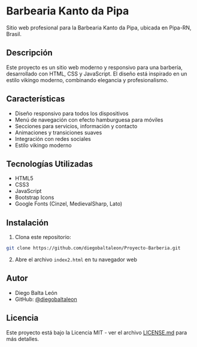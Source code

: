 # Barbearia Kanto da Pipa

Sitio web profesional para la Barbearia Kanto da Pipa, ubicada en Pipa-RN, Brasil.

## Descripción

Este proyecto es un sitio web moderno y responsivo para una barbería, desarrollado con HTML, CSS y JavaScript. El diseño está inspirado en un estilo vikingo moderno, combinando elegancia y profesionalismo.

## Características

- Diseño responsivo para todos los dispositivos
- Menú de navegación con efecto hamburguesa para móviles
- Secciones para servicios, información y contacto
- Animaciones y transiciones suaves
- Integración con redes sociales
- Estilo vikingo moderno

## Tecnologías Utilizadas

- HTML5
- CSS3
- JavaScript
- Bootstrap Icons
- Google Fonts (Cinzel, MedievalSharp, Lato)

## Instalación

1. Clona este repositorio:
```bash
git clone https://github.com/diegobaltaleon/Proyecto-Barberia.git
```

2. Abre el archivo `index2.html` en tu navegador web

## Autor

- Diego Balta León
- GitHub: [@diegobaltaleon](https://github.com/diegobaltaleon)

## Licencia

Este proyecto está bajo la Licencia MIT - ver el archivo [LICENSE.md](LICENSE.md) para más detalles. 
